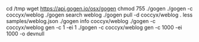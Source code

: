 cd /tmp
wget https://api.gogen.io/osx/gogen
chmod 755 ./gogen
./gogen -c coccyx/weblog
./gogen search weblog
./gogen pull -d coccyx/weblog .
less samples/weblog.json
./gogen info coccyx/weblog
./gogen -c coccyx/weblog gen -c 1 -ei 1
./gogen -c coccyx/weblog gen -c 1000 -ei 1000 -o devnull